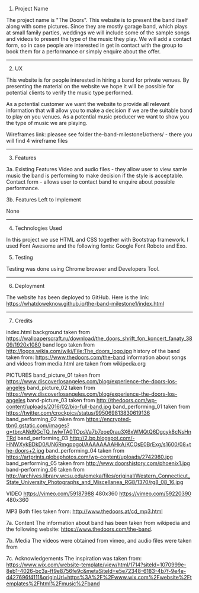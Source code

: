 1. Project Name

The project name is "The Doors". This website is to present the band itself along with some pictures. 
Since they are mostly garage band, which plays at small family parties, weddings we will include some of the sample songs and videos to present the type of the music they play.
We will add a contact form, so in case people are interested in get in contact with the group to book them for a performance or simply enquire about the offer.

------------------------------------

2. UX

This website is for people interested in hiring a band for private venues.
By presenting the material on the website we hope it will be possible for potential clients to verify the music type performed.

As a potential customer we want the website to provide all relevant information that will allow you to make a decision if we are the suitable band to play on you venues.
As a potential music producer we want to show you the type of music we are playing.

Wireframes link: pleasee see folder the-band-milestone1/others/ - there you will find 4 wireframe files

------------------------------------

3. Features

3a. Existing Features
Video and audio files - they allow user to view samle music the band is performing to make decision if the style is acceptable.
Contact form - allows user to contact band to enquire about possible performance.


3b. Features Left to Implement

None

------------------------------------

4. Technologies Used

In this project we use HTML and CSS together with Bootstrap framework. 
I used Font Awesome and the following fonts: Google Font Roboto and Exo.

5. Testing

Testing was done using Chrome browser and Developers Tool.

------------------------------------ 

6. Deployment

The website has been deployed to GitHub. Here is the link: https://whatdoweknow.github.io/the-band-milestone1/index.html

-------------------------------------

7. Credits

index.html background taken from https://wallpaperscraft.ru/download/the_doors_shrift_fon_koncert_fanaty_3809/1920x1080
band logo taken from http://logos.wikia.com/wiki/File:The_doors_logo.jpg
history of the band taken from: https://www.thedoors.com/the-band
information about songs and videos from media.html are taken from wikipedia.org

PICTURES
band_picture_01 taken from https://www.discoverlosangeles.com/blog/experience-the-doors-los-angeles
band_picture_02 taken from https://www.discoverlosangeles.com/blog/experience-the-doors-los-angeles
band-picture_03 taken from http://thedoors.com/wp-content/uploads/2016/02/bio-full-band.jpg
band_performing_01 taken from https://twitter.com/crockpics/status/995069813830619136
band_performing_02 taken from https://encrypted-tbn0.gstatic.com/images?q=tbn:ANd9GcTQ_IwlwTA0TOpsVa7b7eoe0rau3X6xWMQtQ6Dgcyk8cNsHnTRd
band_performing_03 http://2.bp.blogspot.com/-HNWXykBDkD0/UN6RmgppgoI/AAAAAAAAHkA/KCOsE0BrExg/s1600/08+the-doors+2.jpg
band_performing_04 taken from https://artprints.globephotos.com/wp-content/uploads/2742980.jpg
band_performing_05 taken from http://www.doorshistory.com/phoenix1.jpg
band-performing_06 taken from http://archives.library.wcsu.edu/omeka/files/original/Western_Connecticut_State_University_Photographs_and_Miscellanea_RG8/1370/rg8_08_16.jpg

VIDEO
https://vimeo.com/59187988 480x360
https://vimeo.com/59220390 480x360

MP3
Both files taken from: http://www.thedoors.at/cd_mp3.html


7a. Content
The information about band has been taken from wikipedia and the following website: https://www.thedoors.com/the-band.

7b. Media 
The videos were obtained from vimeo, and audio files were taken from 


7c. Acknowledgements
The inspiration was taken from: https://www.wix.com/website-template/view/html/1714?siteId=1070999e-8eb1-4026-bc3a-ff9e8756fe9c&metaSiteId=e5e72348-6183-4b7f-9e4e-d427696f4111&originUrl=https%3A%2F%2Fwww.wix.com%2Fwebsite%2Ftemplates%2Fhtml%2Fmusic%2Fband

